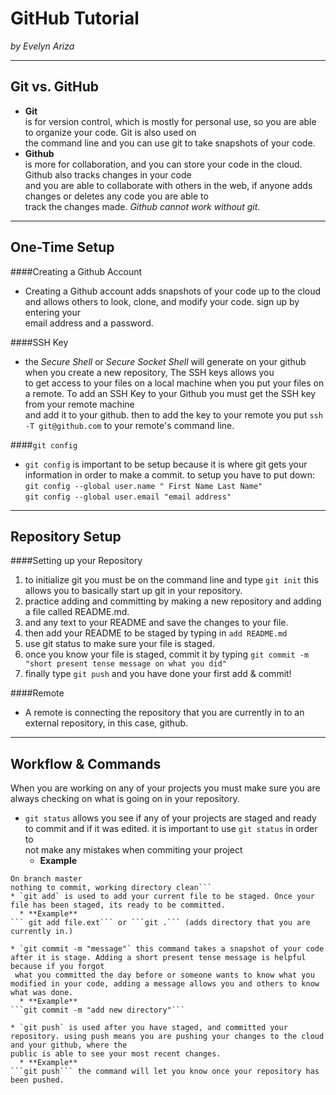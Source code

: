 # GitHub Tutorial

_by Evelyn Ariza_

---
## Git vs. GitHub
* **Git**  
is for version control, which is mostly for personal use, so you are able to organize your code. Git is also used on  
the command line and you can use git to take snapshots of your code. 
* **Github**  
is more for collaboration, and you can store your code in the cloud. Github also tracks changes in your code  
and you are able to collaborate with others in the web, if anyone adds changes or deletes any code you are able to  
track the changes made. *Github cannot work without git*.


---
## One-Time Setup
####Creating a Github Account
* Creating a Github account adds snapshots of your code up to the cloud and allows others to look, clone, and modify your code. sign up by entering your  
email address and a password.

####SSH Key 
* the _Secure Shell_ or _Secure Socket Shell_ will generate on your github when you create a new repository, The SSH keys allows you  
to get access to your files on a local machine when you put your files on a remote. To add an SSH Key to your Github you must get the SSH key from your remote machine  
and add it to your github. then to add the key to your remote you put ```ssh -T git@github.com``` to your remote's command line.

####`git config`
* `git config` is important to be setup because it is where git gets your information in order to make a commit. to setup you have to put down:  
```git config --global user.name " First Name Last Name"```   
```git config --global user.email "email address"```


---
## Repository Setup
####Setting up your Repository
1. to initialize git you must be on the command line and type `git init` this allows you to basically start up git in your repository.
2. practice adding and committing by making a new repository and adding a file called README.md.
3. and any text to your README and save the changes to your file.
4. then add your README to be staged by typing in `add README.md`
5. use git status to make sure your file is staged.
6. once you know your file is staged, commit it by typing `git commit -m "short present tense message on what you did"`  
7. finally type `git push` and you have done your first add & commit!  

####Remote
* A remote is connecting the repository that you are currently in to an external repository, in this case, github.

---
## Workflow & Commands
When you are working on any of your projects you must make sure you are always checking on what is going on in your repository.  

* `git status` allows you see if any of your projects are staged and ready to commit and if it was edited. it is important to use `git status` in order to  
not make any mistakes when commiting your project  
  * **Example**  
```username-repository:~/workspace/github-tutorial (master) $ git status  
On branch master  
nothing to commit, working directory clean```
* `git add` is used to add your current file to be staged. Once your file has been staged, its ready to be committed.  
  * **Example**  
``` git add file.ext``` or ```git .``` (adds directory that you are currently in.)   

* `git commit -m "message"` this command takes a snapshot of your code after it is stage. Adding a short present tense message is helpful because if you forgot  
 what you committed the day before or someone wants to know what you modified in your code, adding a message allows you and others to know what was done.  
  * **Example**  
```git commit -m "add new directory"```  

* `git push` is used after you have staged, and committed your repository. using push means you are pushing your changes to the cloud and your github, where the  
public is able to see your most recent changes.  
  * **Example**  
```git push``` the command will let you know once your repository has been pushed.